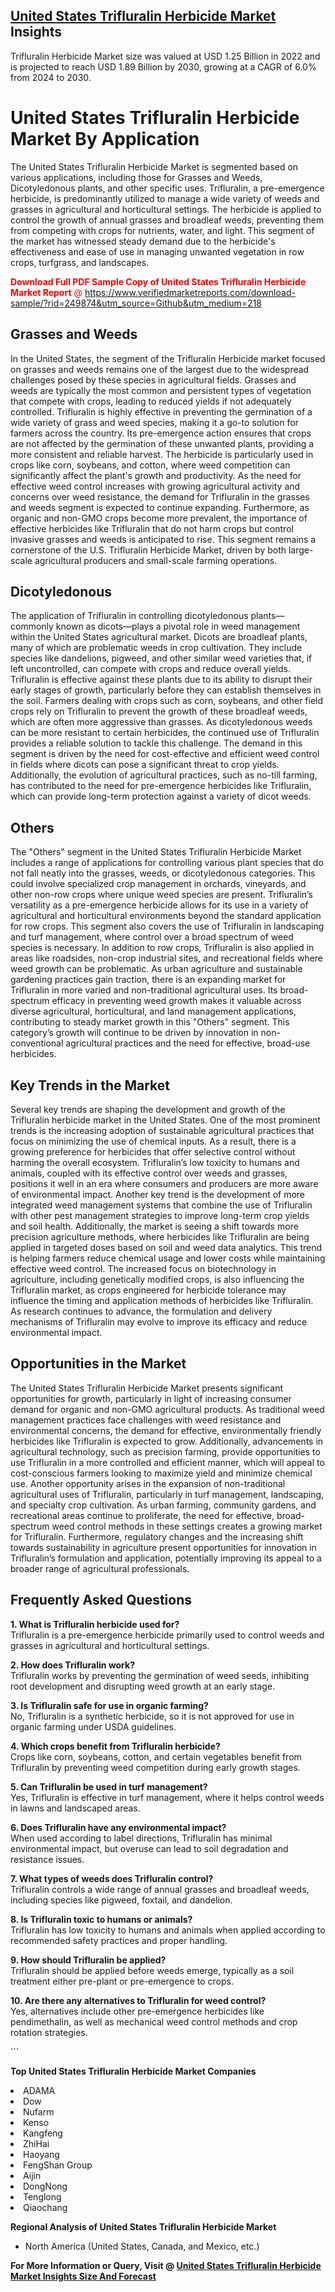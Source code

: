 <h2><a href="https://www.verifiedmarketreports.com/download-sample/?rid=249874&amp;utm_source=Github&amp;utm_medium=218" target="_blank">United States Trifluralin Herbicide Market</a> Insights</h2><p>Trifluralin Herbicide Market size was valued at USD 1.25 Billion in 2022 and is projected to reach USD 1.89 Billion by 2030, growing at a CAGR of 6.0% from 2024 to 2030.</p><p> <h1>United States Trifluralin Herbicide Market By Application</h1> <p>The United States Trifluralin Herbicide Market is segmented based on various applications, including those for Grasses and Weeds, Dicotyledonous plants, and other specific uses. Trifluralin, a pre-emergence herbicide, is predominantly utilized to manage a wide variety of weeds and grasses in agricultural and horticultural settings. The herbicide is applied to control the growth of annual grasses and broadleaf weeds, preventing them from competing with crops for nutrients, water, and light. This segment of the market has witnessed steady demand due to the herbicide's effectiveness and ease of use in managing unwanted vegetation in row crops, turfgrass, and landscapes. <p><span class=""><span style="color: #ff0000;"><strong>Download Full PDF Sample Copy of United States Trifluralin Herbicide Market Report</strong> @ </span><a href="https://www.verifiedmarketreports.com/download-sample/?rid=249874&amp;utm_source=Github&amp;utm_medium=218" target="_blank">https://www.verifiedmarketreports.com/download-sample/?rid=249874&amp;utm_source=Github&amp;utm_medium=218</a></span></p></p> <h2>Grasses and Weeds</h2> <p>In the United States, the segment of the Trifluralin Herbicide market focused on grasses and weeds remains one of the largest due to the widespread challenges posed by these species in agricultural fields. Grasses and weeds are typically the most common and persistent types of vegetation that compete with crops, leading to reduced yields if not adequately controlled. Trifluralin is highly effective in preventing the germination of a wide variety of grass and weed species, making it a go-to solution for farmers across the country. Its pre-emergence action ensures that crops are not affected by the germination of these unwanted plants, providing a more consistent and reliable harvest. The herbicide is particularly used in crops like corn, soybeans, and cotton, where weed competition can significantly affect the plant's growth and productivity. As the need for effective weed control increases with growing agricultural activity and concerns over weed resistance, the demand for Trifluralin in the grasses and weeds segment is expected to continue expanding. Furthermore, as organic and non-GMO crops become more prevalent, the importance of effective herbicides like Trifluralin that do not harm crops but control invasive grasses and weeds is anticipated to rise. This segment remains a cornerstone of the U.S. Trifluralin Herbicide Market, driven by both large-scale agricultural producers and small-scale farming operations. <h2>Dicotyledonous</h2> <p>The application of Trifluralin in controlling dicotyledonous plants—commonly known as dicots—plays a pivotal role in weed management within the United States agricultural market. Dicots are broadleaf plants, many of which are problematic weeds in crop cultivation. They include species like dandelions, pigweed, and other similar weed varieties that, if left uncontrolled, can compete with crops and reduce overall yields. Trifluralin is effective against these plants due to its ability to disrupt their early stages of growth, particularly before they can establish themselves in the soil. Farmers dealing with crops such as corn, soybeans, and other field crops rely on Trifluralin to prevent the growth of these broadleaf weeds, which are often more aggressive than grasses. As dicotyledonous weeds can be more resistant to certain herbicides, the continued use of Trifluralin provides a reliable solution to tackle this challenge. The demand in this segment is driven by the need for cost-effective and efficient weed control in fields where dicots can pose a significant threat to crop yields. Additionally, the evolution of agricultural practices, such as no-till farming, has contributed to the need for pre-emergence herbicides like Trifluralin, which can provide long-term protection against a variety of dicot weeds. <h2>Others</h2> <p>The "Others" segment in the United States Trifluralin Herbicide Market includes a range of applications for controlling various plant species that do not fall neatly into the grasses, weeds, or dicotyledonous categories. This could involve specialized crop management in orchards, vineyards, and other non-row crops where unique weed species are present. Trifluralin’s versatility as a pre-emergence herbicide allows for its use in a variety of agricultural and horticultural environments beyond the standard application for row crops. This segment also covers the use of Trifluralin in landscaping and turf management, where control over a broad spectrum of weed species is necessary. In addition to row crops, Trifluralin is also applied in areas like roadsides, non-crop industrial sites, and recreational fields where weed growth can be problematic. As urban agriculture and sustainable gardening practices gain traction, there is an expanding market for Trifluralin in more varied and non-traditional agricultural uses. Its broad-spectrum efficacy in preventing weed growth makes it valuable across diverse agricultural, horticultural, and land management applications, contributing to steady market growth in this "Others" segment. This category’s growth will continue to be driven by innovation in non-conventional agricultural practices and the need for effective, broad-use herbicides. <h2>Key Trends in the Market</h2> <p>Several key trends are shaping the development and growth of the Trifluralin herbicide market in the United States. One of the most prominent trends is the increasing adoption of sustainable agricultural practices that focus on minimizing the use of chemical inputs. As a result, there is a growing preference for herbicides that offer selective control without harming the overall ecosystem. Trifluralin’s low toxicity to humans and animals, coupled with its effective control over weeds and grasses, positions it well in an era where consumers and producers are more aware of environmental impact. Another key trend is the development of more integrated weed management systems that combine the use of Trifluralin with other pest management strategies to improve long-term crop yields and soil health. Additionally, the market is seeing a shift towards more precision agriculture methods, where herbicides like Trifluralin are being applied in targeted doses based on soil and weed data analytics. This trend is helping farmers reduce chemical usage and lower costs while maintaining effective weed control. The increased focus on biotechnology in agriculture, including genetically modified crops, is also influencing the Trifluralin market, as crops engineered for herbicide tolerance may influence the timing and application methods of herbicides like Trifluralin. As research continues to advance, the formulation and delivery mechanisms of Trifluralin may evolve to improve its efficacy and reduce environmental impact. <h2>Opportunities in the Market</h2> <p>The United States Trifluralin Herbicide Market presents significant opportunities for growth, particularly in light of increasing consumer demand for organic and non-GMO agricultural products. As traditional weed management practices face challenges with weed resistance and environmental concerns, the demand for effective, environmentally friendly herbicides like Trifluralin is expected to grow. Additionally, advancements in agricultural technology, such as precision farming, provide opportunities to use Trifluralin in a more controlled and efficient manner, which will appeal to cost-conscious farmers looking to maximize yield and minimize chemical use. Another opportunity arises in the expansion of non-traditional agricultural uses of Trifluralin, particularly in turf management, landscaping, and specialty crop cultivation. As urban farming, community gardens, and recreational areas continue to proliferate, the need for effective, broad-spectrum weed control methods in these settings creates a growing market for Trifluralin. Furthermore, regulatory changes and the increasing shift towards sustainability in agriculture present opportunities for innovation in Trifluralin’s formulation and application, potentially improving its appeal to a broader range of agricultural professionals. <h2>Frequently Asked Questions</h2> <p><b>1. What is Trifluralin herbicide used for?</b><br> Trifluralin is a pre-emergence herbicide primarily used to control weeds and grasses in agricultural and horticultural settings.</p> <p><b>2. How does Trifluralin work?</b><br> Trifluralin works by preventing the germination of weed seeds, inhibiting root development and disrupting weed growth at an early stage.</p> <p><b>3. Is Trifluralin safe for use in organic farming?</b><br> No, Trifluralin is a synthetic herbicide, so it is not approved for use in organic farming under USDA guidelines.</p> <p><b>4. Which crops benefit from Trifluralin herbicide?</b><br> Crops like corn, soybeans, cotton, and certain vegetables benefit from Trifluralin by preventing weed competition during early growth stages.</p> <p><b>5. Can Trifluralin be used in turf management?</b><br> Yes, Trifluralin is effective in turf management, where it helps control weeds in lawns and landscaped areas.</p> <p><b>6. Does Trifluralin have any environmental impact?</b><br> When used according to label directions, Trifluralin has minimal environmental impact, but overuse can lead to soil degradation and resistance issues.</p> <p><b>7. What types of weeds does Trifluralin control?</b><br> Trifluralin controls a wide range of annual grasses and broadleaf weeds, including species like pigweed, foxtail, and dandelion.</p> <p><b>8. Is Trifluralin toxic to humans or animals?</b><br> Trifluralin has low toxicity to humans and animals when applied according to recommended safety practices and proper handling.</p> <p><b>9. How should Trifluralin be applied?</b><br> Trifluralin should be applied before weeds emerge, typically as a soil treatment either pre-plant or pre-emergence to crops.</p> <p><b>10. Are there any alternatives to Trifluralin for weed control?</b><br> Yes, alternatives include other pre-emergence herbicides like pendimethalin, as well as mechanical weed control methods and crop rotation strategies.</p> ```</p><p><strong>Top United States Trifluralin Herbicide Market Companies</strong></p><div data-test-id=""><p><li>ADAMA</li><li> Dow</li><li> Nufarm</li><li> Kenso</li><li> Kangfeng</li><li> ZhiHai</li><li> Haoyang</li><li> FengShan Group</li><li> Aijin</li><li> DongNong</li><li> Tenglong</li><li> Qiaochang</li></p><div><strong>Regional Analysis of&nbsp;United States Trifluralin Herbicide Market</strong></div><ul><li dir="ltr"><p dir="ltr">North America&nbsp;(United States, Canada, and Mexico, etc.)</p></li></ul><p><strong>For More Information or Query, Visit @&nbsp;</strong><strong><a href="https://www.verifiedmarketreports.com/product/trifluralin-herbicide-market/?utm_source=Github&amp;utm_medium=218" target="_blank">United States Trifluralin Herbicide Market Insights Size And Forecast</a></strong></p></div>
